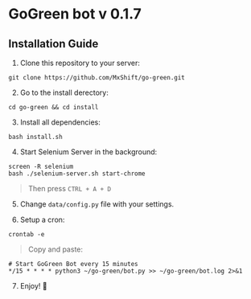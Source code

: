 # GoGreen bot v 0.1.7
## Installation Guide

1. Clone this repository to your server:
```
git clone https://github.com/MxShift/go-green.git
```

2. Go to the install derectory:
```
cd go-green && cd install
```

3. Install all dependencies:
```
bash install.sh
```

4. Start Selenium Server in the background:
```
screen -R selenium
bash ./selenium-server.sh start-chrome
```
> Then press `CTRL + A + D`

5. Change `data/config.py` file with your settings.

6. Setup a cron:
```
crontab -e
```
> Copy and paste:
```
# Start GoGreen Bot every 15 minutes
*/15 * * * * python3 ~/go-green/bot.py >> ~/go-green/bot.log 2>&1
```

7. Enjoy! :tada: